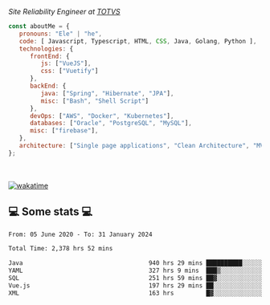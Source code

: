 <p><em>Site Reliability Engineer at <a href="https://www.totvs.com/">TOTVS</a></br>
</em></p>


```javascript
const aboutMe = {
   pronouns: "Ele" | "he",
   code: [ Javascript, Typescript, HTML, CSS, Java, Golang, Python ],
   technologies: {
      frontEnd: {
         js: ["VueJS"],
         css: ["Vuetify"]
      },
      backEnd: {
         java: ["Spring", "Hibernate", "JPA"],
         misc: ["Bash", "Shell Script"]
      },
      devOps: ["AWS", "Docker", "Kubernetes"],
      databases: ["Oracle", "PostgreSQL", "MySQL"],
      misc: ["firebase"],
   },
   architecture: ["Single page applications", "Clean Architecture", "MVC", "Microservices"],
};
```
</br></br>
[![wakatime](https://wakatime.com/badge/user/a3a8ed06-d304-4d6b-bc86-4adc418cdea7.svg)](https://wakatime.com/@a3a8ed06-d304-4d6b-bc86-4adc418cdea7)
<h2>💻 Some stats 💻</h2>

<!--START_SECTION:waka-->

```txt
From: 05 June 2020 - To: 31 January 2024

Total Time: 2,378 hrs 52 mins

Java                                   940 hrs 29 mins ██████████░░░░░░░░░░░░░░░   39.54 %
YAML                                   327 hrs 9 mins  ███▒░░░░░░░░░░░░░░░░░░░░░   13.75 %
SQL                                    251 hrs 59 mins ██▓░░░░░░░░░░░░░░░░░░░░░░   10.59 %
Vue.js                                 197 hrs 29 mins ██░░░░░░░░░░░░░░░░░░░░░░░   08.30 %
XML                                    163 hrs         █▓░░░░░░░░░░░░░░░░░░░░░░░   06.85 %
```

<!--END_SECTION:waka-->
